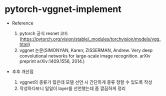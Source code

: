# pytorch-vggnet-implement

- Reference
    1. pytorch 공식 resnet 코드(https://pytorch.org/vision/stable/_modules/torchvision/models/vgg.html)
    2. vggnet 논문(SIMONYAN, Karen; ZISSERMAN, Andrew. Very deep convolutional networks for large-scale image recognition. arXiv preprint arXiv:1409.1556, 2014.)

- 추후 개선점
    1. vggnet의 종류가 많은데 모델 선언 시 간단하게 종류 정할 수 있도록 작성
    2. 작성하다보니 일일이 layer를 선언했는데 좀 깔끔하게 정리
